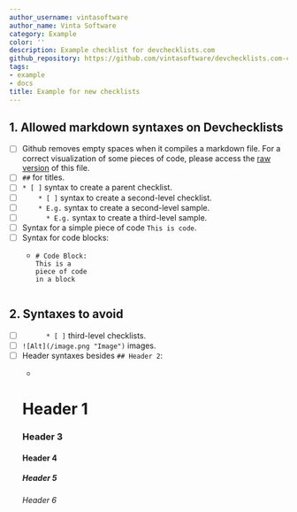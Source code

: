 ```yaml
---
author_username: vintasoftware
author_name: Vinta Software
category: Example
color: ''
description: Example checklist for devchecklists.com
github_repository: https://github.com/vintasoftware/devchecklists.com-content
tags:
- example
- docs
title: Example for new checklists
---
```


## 1. Allowed markdown syntaxes on Devchecklists

* [ ] Github removes empty spaces when it compiles a markdown file. For a correct visualization of some pieces of code, please access the [raw version](https://raw.githubusercontent.com/vintasoftware/devchecklists.com-content/master/checklist-en.md) of this file.
* [ ] `##` for titles.
* [ ] `* [ ]` syntax to create a parent checklist.
* [ ] `    * [ ]` syntax to create a second-level checklist.
* [ ] `    * E.g.` syntax to create a second-level sample.
* [ ] `      * E.g.` syntax to create a third-level sample.
* [ ] Syntax for a simple piece of code `This is code`.
* [ ] Syntax for code blocks:
  * ```
    # Code Block:
    This is a 
    piece of code 
    in a block
  ```

## 2. Syntaxes to avoid

* [ ] `      * [ ]` third-level checklists.
* [ ] `![Alt](/image.png "Image")` images.
* [ ] Header syntaxes besides `## Header 2`:
  *  ```
    # Header 1
    ### Header 3
    #### Header 4
    ##### Header 5
    ###### Header 6 
    ```
